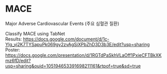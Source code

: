# MACE
Major Adverse Cardiovascular Events (주요 심혈관 질환)

Classify MACE using TabNet        
Results: https://docs.google.com/document/d/1c-Ylg_vj2K7TYSapuPk069gy2zvAgSiXPbZhD3D3b3E/edit?usp=sharing  
Poster: https://docs.google.com/presentation/d/1RGTdPaSkhVLaOff1PxieCFTBkXKmz6fD/edit?usp=sharing&ouid=105194653391698211161&rtpof=true&sd=true
